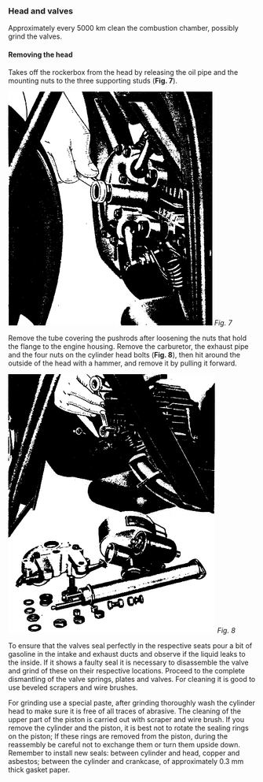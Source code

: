 ### Head and valves

Approximately every 5000 km clean the combustion chamber, possibly grind the valves.

#### Removing the head

Takes off the rockerbox from the head by releasing the oil pipe and the mounting nuts to the three 
supporting studs (**Fig. 7**).

![Fig. 7](07.png) 
*Fig. 7*

Remove the tube covering the pushrods after loosening the nuts that hold the flange to the engine 
housing. Remove the carburetor, the exhaust pipe and the four nuts on the cylinder head bolts 
(**Fig. 8**), then hit around the outside of the head with a hammer, and remove it by pulling it 
forward.

![Fig. 8](08.png) 
*Fig. 8*

To ensure that the valves seal perfectly in the respective seats pour a bit of gasoline in the 
intake and exhaust ducts and observe if the liquid leaks to the inside. If it shows a faulty seal it 
is necessary to disassemble the valve and grind of these on their respective locations. Proceed to 
the complete dismantling of the valve springs, plates and valves. For cleaning it is good to use 
beveled scrapers and wire brushes.

For grinding use a special paste, after grinding thoroughly wash the cylinder head to make sure it 
is free of all traces of abrasive. The cleaning of the upper part of the piston is carried out with 
scraper and wire brush. If you remove the cylinder and the piston, it is best not to rotate the 
sealing rings on the piston; If these rings are removed from the piston, during the reassembly be 
careful not to exchange them or turn them upside down.
Remember to install new seals: between cylinder and head, copper and asbestos; between the cylinder 
and crankcase, of approximately 0.3 mm thick gasket paper.